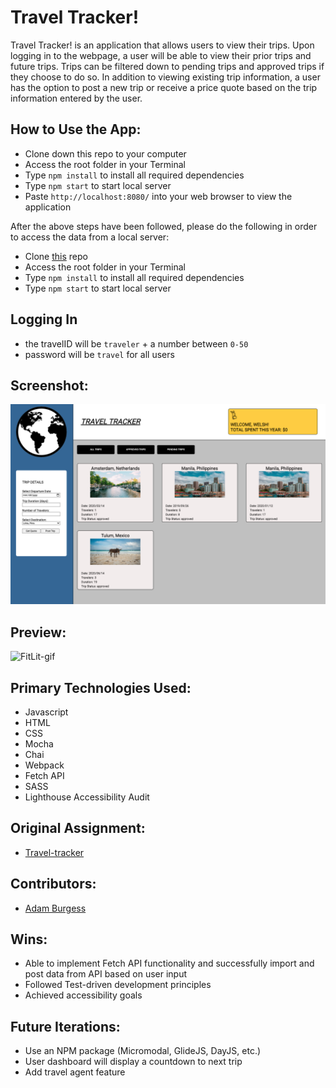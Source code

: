 # Travel Tracker!
Travel Tracker! is an application that allows users to view their trips.  Upon logging in to the webpage, a user will be able to view their prior trips and future trips.  Trips can be filtered down to pending trips and approved trips if they choose to do so.  In addition to viewing existing trip information, a user has the option to post a new trip or receive a price quote based on the trip information entered by the user.

## How to Use the App:

- Clone down this repo to your computer
- Access the root folder in your Terminal
- Type `npm install` to install all required dependencies
- Type `npm start` to start local server  
- Paste `http://localhost:8080/` into your web browser to view the application

After the above steps have been followed, please do the following in order to access the data from a local server:

- Clone [this](https://frontend.turing.edu/projects/Fitlit-part-two.html) repo 
- Access the root folder in your Terminal
- Type `npm install` to install all required dependencies
- Type `npm start` to start local server  

## Logging In
- the travelID will be ``traveler`` + a number between ``0-50``
- password will be ``travel`` for all users

## Screenshot:

![FitLit-gif](src/images/screenshot.png)

## Preview:

![FitLit-gif](src/images/gif.gif)

## Primary Technologies Used:

- Javascript
- HTML
- CSS
- Mocha
- Chai
- Webpack
- Fetch API
- SASS
- Lighthouse Accessibility Audit

## Original Assignment:

- [Travel-tracker](https://frontend.turing.edu/projects/travel-tracker.html) 

## Contributors:

- [Adam Burgess](https://github.com/aburg15)

## Wins:
- Able to implement Fetch API functionality and successfully import and post data from API based on user input
- Followed Test-driven development principles
- Achieved accessibility goals

## Future Iterations:
- Use an NPM package (Micromodal, GlideJS, DayJS, etc.)
- User dashboard will display a countdown to next trip
- Add travel agent feature
